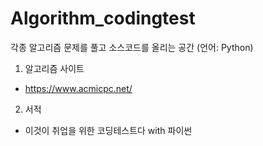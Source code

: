 # Algorithm_codingtest
각종 알고리즘 문제를 풀고 소스코드를 올리는 공간 (언어: Python)

1. 알고리즘 사이트
 + <https://www.acmicpc.net/>
 
2. 서적
 + 이것이 취업을 위한 코딩테스트다 with 파이썬
